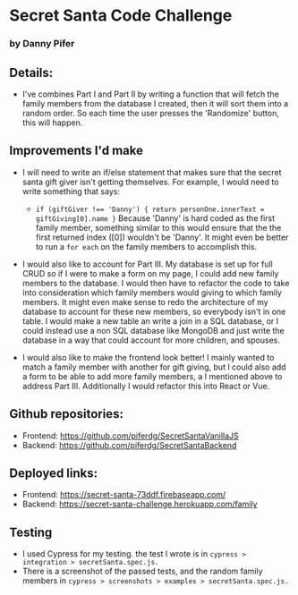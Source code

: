 # Secret Santa Code Challenge
### by Danny Pifer

## Details:
 - I've combines Part I and Part II by writing a function that will fetch the family members from the database I created, then it will sort them into a random order. So each time the user presses the 'Randomize' button, this will happen.

## Improvements I'd make
 - I will need to write an if/else statement that makes sure that the secret santa gift giver isn't getting themselves. For example, I would need to write something that says: 
   - `if (giftGiver !== 'Danny') {
    return personOne.innerText = giftGiving[0].name
      }`
  Because 'Danny' is hard coded as the first family member, something similar to this would ensure that the the first returned index ([0]) wouldn't be 'Danny'. It might even be better to run a `for each` on the family members to accomplish this.

  - I would also like to account for Part III. My database is set up for full CRUD so if I were to make a form on my page, I could add new family members to the database. I would then have to refactor the code to take into consideration which family members would giving to which family members. It might even make sense to redo the architecture of my database to account for these new members, so everybody isn't in one table. I would make a new table an write a join in a SQL database, or I could instead use a non SQL database like MongoDB and just write the database in a way that could account for more children, and spouses.

  - I would also like to make the frontend look better! I mainly wanted to match a family member with another for gift giving, but I could also add a form to be able to add more family members, a I mentioned above to address Part III. Additionally I would refactor this into React or Vue. 

## Github repositories:
  - Frontend: https://github.com/piferdg/SecretSantaVanillaJS
  - Backend: https://github.com/piferdg/SecretSantaBackend

## Deployed links:
  - Frontend: https://secret-santa-73ddf.firebaseapp.com/
  - Backend: https://secret-santa-challenge.herokuapp.com/family

## Testing
  - I used Cypress for my testing. the test I wrote is in `cypress > integration > secretSanta.spec.js.`
  - There is a screenshot of the passed tests, and the random family members in `cypress > screenshots > examples > secretSanta.spec.js.`
